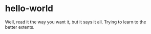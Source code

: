 # hello-world

Well, read it the way you want it, but it says it all. Trying to learn to the better extents.
